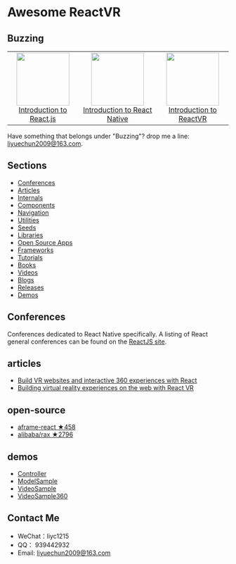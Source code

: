 # Awesome ReactVR

## Buzzing


<div style="text-align: center"><table><tr>
    <td style="text-align: center">
        <a href="https://www.youtube.com/watch?v=XxVg_s8xAms&feature=youtu.be">
        <img src="http://ooqqekwlc.bkt.clouddn.com/reactjs.png" width="120"/>
        <br/>
        Introduction to React.js
        </a>
    </td>
    <td style="text-align: center">
        <a href="https://youtu.be/KVZ-P-ZI6W4?list=PLb0IAmt7-GS1cbw4qonlQztYV1TAW0sCr">
        <img src="http://ooqqekwlc.bkt.clouddn.com/reactnative.png" width="120"/>
        <br/>
        Introduction to React Native
        </a>
    </td>
    <td style="text-align: center">
        <a href="https://www.youtube.com/watch?v=CtVo3z_o9Rw">
        <img src="http://ooqqekwlc.bkt.clouddn.com/react-vr-f8.png" width="120"/>
        <br/>
        Introduction to ReactVR
        </a>
    </td>
</tr></table></div>

Have something that belongs under "Buzzing"? drop me a line: liyuechun2009@163.com.

## Sections

- [Conferences](#conferences)
- [Articles](#articles)
- [Internals](#internals)
- [Components](#components)
- [Navigation](#navigation)
- [Utilities](#utilities)
- [Seeds](#seeds)
- [Libraries](#libraries)
- [Open Source Apps](#open-source-apps)
- [Frameworks](#frameworks)
- [Tutorials](#tutorials)
- [Books](#books)
- [Videos](#videos)
- [Blogs](#blogs)
- [Releases](#releases)
- [Demos](#demos)

## Conferences

Conferences dedicated to React Native specifically. A listing of React general conferences can be found on the [ReactJS site](https://facebook.github.io/react/docs/conferences.html).

## articles


- [Build VR websites and interactive 360 experiences with React
](https://facebook.github.io/react-vr/)
- [Building virtual reality experiences on the web with React VR](https://code.facebook.com/posts/215238872297197/building-virtual-reality-experiences-on-the-web-with-react-vr/)

## open-source
- [aframe-react  ★458](https://github.com/aframevr/aframe-react)
- [alibaba/rax  ★2796](https://github.com/alibaba/rax)

## demos

- [Controller](https://github.com/liyuechun/react-vr/tree/master/Controller)
- [ModelSample](https://github.com/liyuechun/react-vr/tree/master/ModelSample)
- [VideoSample](https://github.com/liyuechun/react-vr/tree/master/VideoSample)
- [VideoSample360](https://github.com/liyuechun/react-vr/tree/master/VideoSample360)

## Contact Me

- WeChat：liyc1215
- QQ： 939442932
- Email: liyuechun2009@163.com


